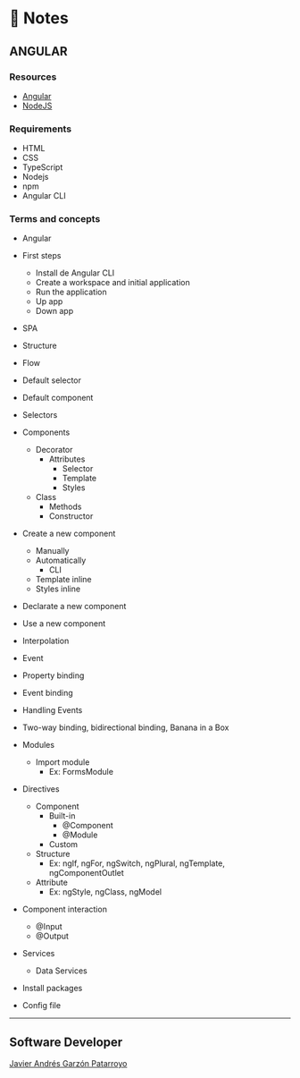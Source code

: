 # :memo: Notes
## ANGULAR

### Resources
* [Angular](https://angular.io/)
* [NodeJS](https://nodejs.org/en/)

### Requirements
* HTML
* CSS
* TypeScript
* Nodejs
* npm
* Angular CLI

### Terms and concepts
* Angular
* First steps
  - Install de Angular CLI
  - Create a workspace and initial application
  - Run the application
  - Up app
  - Down app
* SPA
* Structure
* Flow
* Default selector
* Default component
* Selectors
* Components
  * Decorator
    * Attributes
      - Selector
      - Template
      - Styles
  * Class
    - Methods
    - Constructor
* Create a new component
  - Manually
  * Automatically
    - CLI
  - Template inline
  - Styles inline
* Declarate a new component
* Use a new component
* Interpolation
* Event
* Property binding
* Event binding
* Handling Events
* Two-way binding, bidirectional binding, Banana in a Box
* Modules
  * Import module
    - Ex: FormsModule
* Directives
  * Component
    * Built-in
      - @Component
      - @Module
    - Custom
  * Structure
    - Ex: ngIf, ngFor, ngSwitch, ngPlural, ngTemplate, ngComponentOutlet
  * Attribute
    - Ex: ngStyle, ngClass, ngModel
* Component interaction
  - @Input
  - @Output
* Services
  - Data Services

* Install packages
* Config file

- - -
## Software Developer
[Javier Andrés Garzón Patarroyo](https://www.javierandresgp.com)

